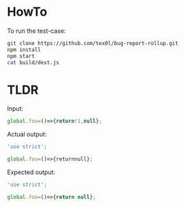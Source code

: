 # HowTo
To run the test-case:
```bash
git clone https://github.com/tex0l/bug-report-rollup.git
npm install
npm start
cat build/dest.js
```

# TLDR

Input:
```javascript
global.foo=()=>{return!1,null};
```

Actual output:
```javascript
'use strict';

global.foo=()=>{returnnull};

```

Expected output:
```javascript
'use strict';

global.foo=()=>{return null};

```
